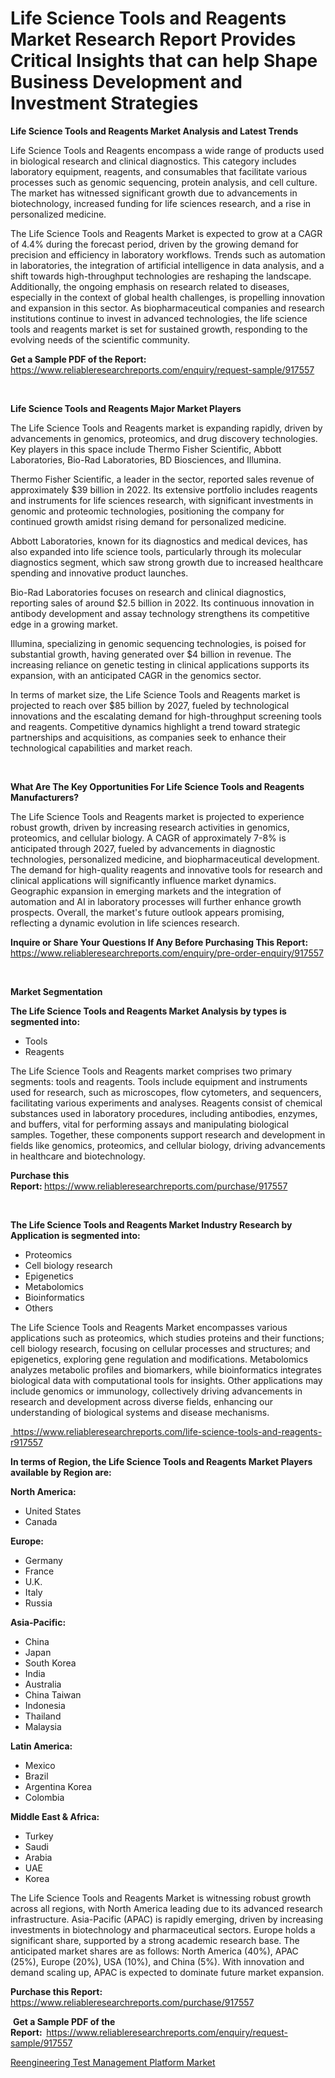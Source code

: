 <p><h1>Life Science Tools and Reagents Market Research Report Provides Critical Insights that can help Shape Business Development and Investment Strategies</h1></p><p><strong>Life Science Tools and Reagents Market Analysis and Latest Trends</strong></p>
<p><p>Life Science Tools and Reagents encompass a wide range of products used in biological research and clinical diagnostics. This category includes laboratory equipment, reagents, and consumables that facilitate various processes such as genomic sequencing, protein analysis, and cell culture. The market has witnessed significant growth due to advancements in biotechnology, increased funding for life sciences research, and a rise in personalized medicine.</p><p>The Life Science Tools and Reagents Market is expected to grow at a CAGR of 4.4% during the forecast period, driven by the growing demand for precision and efficiency in laboratory workflows. Trends such as automation in laboratories, the integration of artificial intelligence in data analysis, and a shift towards high-throughput technologies are reshaping the landscape. Additionally, the ongoing emphasis on research related to diseases, especially in the context of global health challenges, is propelling innovation and expansion in this sector. As biopharmaceutical companies and research institutions continue to invest in advanced technologies, the life science tools and reagents market is set for sustained growth, responding to the evolving needs of the scientific community.</p></p>
<p><strong>Get a Sample PDF of the Report:&nbsp;</strong> <a href="https://www.reliableresearchreports.com/enquiry/request-sample/917557?utm_campaign=3214&utm_medium=2&utm_source=Github&utm_content=ia&utm_term=07032025&utm_id=life-science-tools-and-reagents">https://www.reliableresearchreports.com/enquiry/request-sample/917557</a></p>
<p>&nbsp;</p>
<p><strong>Life Science Tools and Reagents Major Market Players</strong></p>
<p><p>The Life Science Tools and Reagents market is expanding rapidly, driven by advancements in genomics, proteomics, and drug discovery technologies. Key players in this space include Thermo Fisher Scientific, Abbott Laboratories, Bio-Rad Laboratories, BD Biosciences, and Illumina.</p><p>Thermo Fisher Scientific, a leader in the sector, reported sales revenue of approximately $39 billion in 2022. Its extensive portfolio includes reagents and instruments for life sciences research, with significant investments in genomic and proteomic technologies, positioning the company for continued growth amidst rising demand for personalized medicine.</p><p>Abbott Laboratories, known for its diagnostics and medical devices, has also expanded into life science tools, particularly through its molecular diagnostics segment, which saw strong growth due to increased healthcare spending and innovative product launches.</p><p>Bio-Rad Laboratories focuses on research and clinical diagnostics, reporting sales of around $2.5 billion in 2022. Its continuous innovation in antibody development and assay technology strengthens its competitive edge in a growing market.</p><p>Illumina, specializing in genomic sequencing technologies, is poised for substantial growth, having generated over $4 billion in revenue. The increasing reliance on genetic testing in clinical applications supports its expansion, with an anticipated CAGR in the genomics sector.</p><p>In terms of market size, the Life Science Tools and Reagents market is projected to reach over $85 billion by 2027, fueled by technological innovations and the escalating demand for high-throughput screening tools and reagents. Competitive dynamics highlight a trend toward strategic partnerships and acquisitions, as companies seek to enhance their technological capabilities and market reach.</p></p>
<p>&nbsp;</p>
<p><strong>What Are The Key Opportunities For Life Science Tools and Reagents Manufacturers?</strong></p>
<p><p>The Life Science Tools and Reagents market is projected to experience robust growth, driven by increasing research activities in genomics, proteomics, and cellular biology. A CAGR of approximately 7-8% is anticipated through 2027, fueled by advancements in diagnostic technologies, personalized medicine, and biopharmaceutical development. The demand for high-quality reagents and innovative tools for research and clinical applications will significantly influence market dynamics. Geographic expansion in emerging markets and the integration of automation and AI in laboratory processes will further enhance growth prospects. Overall, the market's future outlook appears promising, reflecting a dynamic evolution in life sciences research.</p></p>
<p><strong>Inquire or Share Your Questions If Any Before Purchasing This Report:</strong> <a href="https://www.reliableresearchreports.com/enquiry/pre-order-enquiry/917557?utm_campaign=3214&utm_medium=2&utm_source=Github&utm_content=ia&utm_term=07032025&utm_id=life-science-tools-and-reagents">https://www.reliableresearchreports.com/enquiry/pre-order-enquiry/917557</a></p>
<p>&nbsp;</p>
<p><strong>Market Segmentation</strong></p>
<p><strong>The Life Science Tools and Reagents Market Analysis by types is segmented into:</strong></p>
<p><ul><li>Tools</li><li>Reagents</li></ul></p>
<p><p>The Life Science Tools and Reagents market comprises two primary segments: tools and reagents. Tools include equipment and instruments used for research, such as microscopes, flow cytometers, and sequencers, facilitating various experiments and analyses. Reagents consist of chemical substances used in laboratory procedures, including antibodies, enzymes, and buffers, vital for performing assays and manipulating biological samples. Together, these components support research and development in fields like genomics, proteomics, and cellular biology, driving advancements in healthcare and biotechnology.</p></p>
<p><strong>Purchase this Report:&nbsp;</strong><a href="https://www.reliableresearchreports.com/purchase/917557?utm_campaign=3214&utm_medium=2&utm_source=Github&utm_content=ia&utm_term=07032025&utm_id=life-science-tools-and-reagents">https://www.reliableresearchreports.com/purchase/917557</a></p>
<p>&nbsp;</p>
<p><strong>The Life Science Tools and Reagents Market Industry Research by Application is segmented into:</strong></p>
<p><ul><li>Proteomics</li><li>Cell biology research</li><li>Epigenetics</li><li>Metabolomics</li><li>Bioinformatics</li><li>Others</li></ul></p>
<p><p>The Life Science Tools and Reagents Market encompasses various applications such as proteomics, which studies proteins and their functions; cell biology research, focusing on cellular processes and structures; and epigenetics, exploring gene regulation and modifications. Metabolomics analyzes metabolic profiles and biomarkers, while bioinformatics integrates biological data with computational tools for insights. Other applications may include genomics or immunology, collectively driving advancements in research and development across diverse fields, enhancing our understanding of biological systems and disease mechanisms.</p></p>
<p><a href="https://www.reliableresearchreports.com/life-science-tools-and-reagents-r917557?utm_campaign=3214&utm_medium=2&utm_source=Github&utm_content=ia&utm_term=07032025&utm_id=life-science-tools-and-reagents">&nbsp;https://www.reliableresearchreports.com/life-science-tools-and-reagents-r917557</a></p>
<p><strong>In terms of Region, the Life Science Tools and Reagents Market Players available by Region are:</strong></p>
<p>
    <p> <strong> North America: </strong>
        <ul>
            <li>United States</li>
            <li>Canada</li>
        </ul>
        </p> 
    <p> <strong> Europe: </strong>
        <ul>
            <li>Germany</li>
            <li>France</li>
            <li>U.K.</li>
            <li>Italy</li>
            <li>Russia</li>
        </ul>
        </p> 
    <p> <strong> Asia-Pacific: </strong>
        <ul>
            <li>China</li>
            <li>Japan</li>
            <li>South Korea</li>
            <li>India</li>
            <li>Australia</li>
            <li>China Taiwan</li>
            <li>Indonesia</li>
            <li>Thailand</li>
            <li>Malaysia</li>
        </ul>
        </p> 
    <p> <strong> Latin America: </strong>
        <ul>
            <li>Mexico</li>
            <li>Brazil</li>
            <li>Argentina Korea</li>
            <li>Colombia</li>
        </ul>
        </p> 
    <p> <strong> Middle East & Africa: </strong>
        <ul>
            <li>Turkey</li>
            <li>Saudi</li>
            <li>Arabia</li>
            <li>UAE</li>
            <li>Korea</li>
        </ul>
    </p>
    </p>
<p><p>The Life Science Tools and Reagents Market is witnessing robust growth across all regions, with North America leading due to its advanced research infrastructure. Asia-Pacific (APAC) is rapidly emerging, driven by increasing investments in biotechnology and pharmaceutical sectors. Europe holds a significant share, supported by a strong academic research base. The anticipated market shares are as follows: North America (40%), APAC (25%), Europe (20%), USA (10%), and China (5%). With innovation and demand scaling up, APAC is expected to dominate future market expansion.</p></p>
<p><strong>Purchase this Report: </strong><a href="https://www.reliableresearchreports.com/purchase/917557?utm_campaign=3214&utm_medium=2&utm_source=Github&utm_content=ia&utm_term=07032025&utm_id=life-science-tools-and-reagents">https://www.reliableresearchreports.com/purchase/917557</a></p>
<p>&nbsp;<strong>Get a Sample PDF of the Report:&nbsp;&nbsp;</strong><a href="https://www.reliableresearchreports.com/enquiry/request-sample/917557?utm_campaign=3214&utm_medium=2&utm_source=Github&utm_content=ia&utm_term=07032025&utm_id=life-science-tools-and-reagents">https://www.reliableresearchreports.com/enquiry/request-sample/917557</a></p>
<p><strong></strong></p>
<p><p><a href="https://github.com/salodipura00/Market-Research-Report-List-1/blob/main/reengineering-test-management-platform-market.md?utm_campaign=3214&utm_medium=2&utm_source=Github&utm_content=ia&utm_term=07032025&utm_id=life-science-tools-and-reagents">Reengineering Test Management Platform Market</a></p></p>